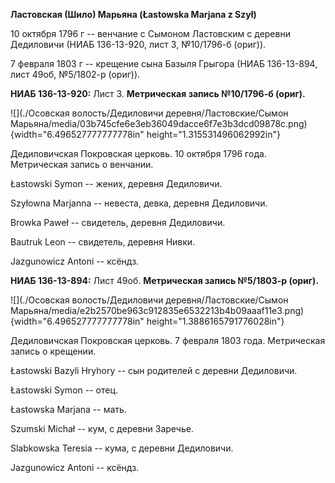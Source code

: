 **Ластовская (Шило) Марьяна (Łastowska Marjana z Szył)**

10 октября 1796 г -- венчание с Сымоном Ластовским с деревни Дедиловичи
(НИАБ 136-13-920, лист 3, №10/1796-б (ориг)).

7 февраля 1803 г -- крещение сына Базыля Грыгора (НИАБ 136-13-894, лист
49об, №5/1802-р (ориг)).

**НИАБ 136-13-920:** Лист 3. **Метрическая запись №10/1796-б (ориг).**

![](./Осовская волость/Дедиловичи деревня/Ластовские/Сымон Марьяна/media/03b745cfe6e3eb36049dacce6f7e3b3dcd09878c.png){width="6.496527777777778in"
height="1.315531496062992in"}

Дедиловичская Покровская церковь. 10 октября 1796 года. Метрическая
запись о венчании.

Łastowski Symon -- жених, деревня Дедиловичи.

Szyłowna Marjanna -- невеста, девка, деревня Дедиловичи.

Browka Paweł -- свидетель, деревня Дедиловичи.

Bautruk Leon -- свидетель, деревня Нивки.

Jazgunowicz Antoni -- ксёндз.

**НИАБ 136-13-894:** Лист 49об. **Метрическая запись №5/1803-р (ориг).**

![](./Осовская волость/Дедиловичи деревня/Ластовские/Сымон Марьяна/media/e2b2570be963c912835e6532213b4b09aaaf11e3.png){width="6.496527777777778in"
height="1.3886165791776028in"}

Дедиловичская Покровская церковь. 7 февраля 1803 года. Метрическая
запись о крещении.

Łastowski Bazyli Hryhory -- сын родителей с деревни Дедиловичи.

Łastowski Symon -- отец.

Łastowska Marjana -- мать.

Szumski Michał -- кум, с деревни Заречье.

Slabkowska Teresia -- кума, с деревни Дедиловичи.

Jazgunowicz Antoni -- ксёндз.

